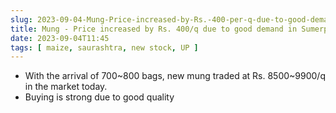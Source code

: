 ```yaml
---
slug: 2023-09-04-Mung-Price-increased-by-Rs.-400-per-q-due-to-good-demand-in-Sumerpur
title: Mung - Price increased by Rs. 400/q due to good demand in Sumerpur
date: 2023-09-04T11:45
tags: [ maize, saurashtra, new stock, UP ]
--- 
```

- With the arrival of 700~800 bags, new mung traded at Rs. 8500~9900/q in the market today.
- Buying is strong due to good quality
